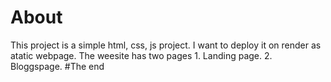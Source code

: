 <h1>About</h1>
This project is a simple html, css, js project. I want to deploy it on render as atatic webpage.
The weesite has two pages
1. Landing page.
2. Bloggspage.
#The end